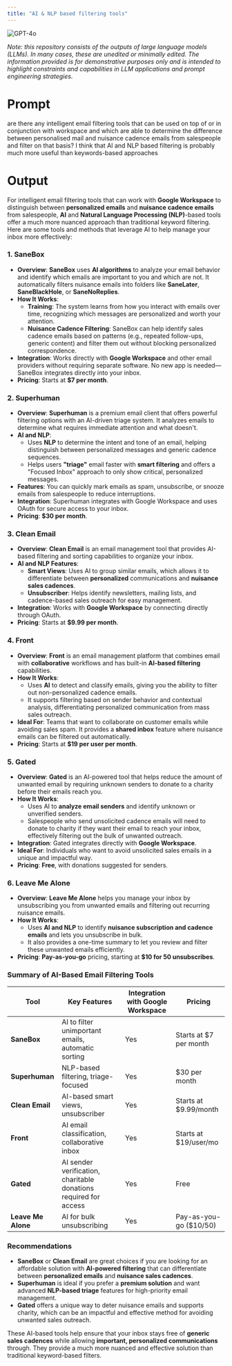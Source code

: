 ```yaml
---
title: "AI & NLP based filtering tools"
---
```

![GPT-4o](https://img.shields.io/badge/GPT--4o-3333FF?style=for-the-badge&logo=openai&logoColor=white)



*Note: this repository consists of the outputs of large language models (LLMs). In many cases, these are unedited or minimally edited. The information provided is for demonstrative purposes only and is intended to highlight constraints and capabilities in LLM applications and prompt engineering strategies.*


# Prompt

are there any intelligent email filtering tools that can be used on top of or in conjunction with workspace and which are able to determine the difference between personalised mail and nuisance cadence emails from salespeople and filter on that basis? I think that AI and NLP based filtering is probably much more useful than keywords-based approaches

# Output

For intelligent email filtering tools that can work with **Google Workspace** to distinguish between **personalized emails** and **nuisance cadence emails** from salespeople, **AI** and **Natural Language Processing (NLP)**-based tools offer a much more nuanced approach than traditional keyword filtering. Here are some tools and methods that leverage AI to help manage your inbox more effectively:

### 1. **SaneBox**
- **Overview**: **SaneBox** uses **AI algorithms** to analyze your email behavior and identify which emails are important to you and which are not. It automatically filters nuisance emails into folders like **SaneLater**, **SaneBlackHole**, or **SaneNoReplies**.
- **How It Works**:
  - **Training**: The system learns from how you interact with emails over time, recognizing which messages are personalized and worth your attention.
  - **Nuisance Cadence Filtering**: SaneBox can help identify sales cadence emails based on patterns (e.g., repeated follow-ups, generic content) and filter them out without blocking personalized correspondence.
- **Integration**: Works directly with **Google Workspace** and other email providers without requiring separate software. No new app is needed—SaneBox integrates directly into your inbox.
- **Pricing**: Starts at **$7 per month**.

### 2. **Superhuman**
- **Overview**: **Superhuman** is a premium email client that offers powerful filtering options with an AI-driven triage system. It analyzes emails to determine what requires immediate attention and what doesn't.
- **AI and NLP**:
  - Uses **NLP** to determine the intent and tone of an email, helping distinguish between personalized messages and generic cadence sequences.
  - Helps users **"triage"** email faster with **smart filtering** and offers a "Focused Inbox" approach to only show critical, personalized messages.
- **Features**: You can quickly mark emails as spam, unsubscribe, or snooze emails from salespeople to reduce interruptions.
- **Integration**: Superhuman integrates with Google Workspace and uses OAuth for secure access to your inbox.
- **Pricing**: **$30 per month**.

### 3. **Clean Email**
- **Overview**: **Clean Email** is an email management tool that provides AI-based filtering and sorting capabilities to organize your inbox.
- **AI and NLP Features**:
  - **Smart Views**: Uses AI to group similar emails, which allows it to differentiate between **personalized** communications and **nuisance sales cadences**.
  - **Unsubscriber**: Helps identify newsletters, mailing lists, and cadence-based sales outreach for easy management.
- **Integration**: Works with **Google Workspace** by connecting directly through OAuth.
- **Pricing**: Starts at **$9.99 per month**.

### 4. **Front**
- **Overview**: **Front** is an email management platform that combines email with **collaborative** workflows and has built-in **AI-based filtering** capabilities.
- **How It Works**:
  - Uses **AI** to detect and classify emails, giving you the ability to filter out non-personalized cadence emails.
  - It supports filtering based on sender behavior and contextual analysis, differentiating personalized communication from mass sales outreach.
- **Ideal For**: Teams that want to collaborate on customer emails while avoiding sales spam. It provides a **shared inbox** feature where nuisance emails can be filtered out automatically.
- **Pricing**: Starts at **$19 per user per month**.

### 5. **Gated**
- **Overview**: **Gated** is an AI-powered tool that helps reduce the amount of unwanted email by requiring unknown senders to donate to a charity before their emails reach you.
- **How It Works**:
  - Uses AI to **analyze email senders** and identify unknown or unverified senders.
  - Salespeople who send unsolicited cadence emails will need to donate to charity if they want their email to reach your inbox, effectively filtering out the bulk of unwanted outreach.
- **Integration**: Gated integrates directly with **Google Workspace**.
- **Ideal For**: Individuals who want to avoid unsolicited sales emails in a unique and impactful way.
- **Pricing**: **Free**, with donations suggested for senders.

### 6. **Leave Me Alone**
- **Overview**: **Leave Me Alone** helps you manage your inbox by unsubscribing you from unwanted emails and filtering out recurring nuisance emails.
- **How It Works**:
  - Uses **AI and NLP** to identify **nuisance subscription and cadence emails** and lets you unsubscribe in bulk.
  - It also provides a one-time summary to let you review and filter these unwanted emails efficiently.
- **Pricing**: **Pay-as-you-go** pricing, starting at **$10 for 50 unsubscribes**.

### Summary of AI-Based Email Filtering Tools

| Tool               | Key Features                                                     | Integration with Google Workspace | Pricing                |
| ------------------ | ---------------------------------------------------------------- | --------------------------------- | ---------------------- |
| **SaneBox**        | AI to filter unimportant emails, automatic sorting               | Yes                               | Starts at $7 per month |
| **Superhuman**     | NLP-based filtering, triage-focused                              | Yes                               | $30 per month          |
| **Clean Email**    | AI-based smart views, unsubscriber                               | Yes                               | Starts at $9.99/month  |
| **Front**          | AI email classification, collaborative inbox                     | Yes                               | Starts at $19/user/mo  |
| **Gated**          | AI sender verification, charitable donations required for access | Yes                               | Free                   |
| **Leave Me Alone** | AI for bulk unsubscribing                                        | Yes                               | Pay-as-you-go ($10/50) |

### Recommendations
- **SaneBox** or **Clean Email** are great choices if you are looking for an affordable solution with **AI-powered filtering** that can differentiate between **personalized emails** and **nuisance sales cadences**.
- **Superhuman** is ideal if you prefer a **premium solution** and want advanced **NLP-based triage** features for high-priority email management.
- **Gated** offers a unique way to deter nuisance emails and supports charity, which can be an impactful and effective method for avoiding unwanted sales outreach.
  
These AI-based tools help ensure that your inbox stays free of **generic sales cadences** while allowing **important, personalized communications** through. They provide a much more nuanced and effective solution than traditional keyword-based filters.